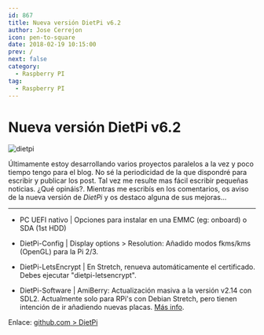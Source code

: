 ```yaml
---
id: 867
title: Nueva versión DietPi v6.2
author: Jose Cerrejon
icon: pen-to-square
date: 2018-02-19 10:15:00
prev: /
next: false
category:
  - Raspberry PI
tag:
  - Raspberry PI
---
```


# Nueva versión DietPi v6.2

![dietpi](/images/2018/02/dietpi.png)

Últimamente estoy desarrollando varios proyectos paralelos a la vez y poco tiempo tengo para el blog. No sé la periodicidad de la que dispondré para escribir y publicar los post. Tal vez me resulte mas fácil escribir pequeñas noticias. ¿Qué opináis?. Mientras me escribís en los comentarios, os aviso de la nueva versión de *DietPi* y os destaco alguna de sus mejoras...

- - -

* PC UEFI nativo | Opciones para instalar en una EMMC (eg: onboard) o SDA (1st HDD)

* DietPi-Config | Display options > Resolution: Añadido modos fkms/kms (OpenGL) para la Pi 2/3.

* DietPi-LetsEncrypt | En Stretch, renueva automáticamente el certificado. Debes ejecutar "dietpi-letsencrypt".

* DietPi-Software | AmiBerry: Actualización masiva a la versión v2.14 con SDL2. Actualmente solo para RPi's con Debian Stretch, pero tienen intención de ir añadiendo nuevas placas. [Más info](http://dietpi.com/phpbb/viewtopic.php?f=8&t=5&p=64#p64).

Enlace: [github.com > DietPi](https://github.com/Fourdee/DietPi/pull/1532#issue-169843265)